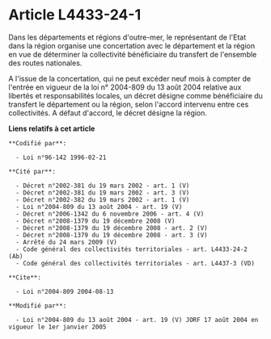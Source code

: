 # Article L4433-24-1

Dans les départements et régions d'outre-mer, le représentant de l'Etat dans la région organise une concertation avec le
département et la région en vue de déterminer la collectivité bénéficiaire du transfert de l'ensemble des routes nationales.

A l'issue de la concertation, qui ne peut excéder neuf mois à compter de l'entrée en vigueur de la loi n° 2004-809 du 13 août
2004 relative aux libertés et responsabilités locales, un décret désigne comme bénéficiaire du transfert le département ou la
région, selon l'accord intervenu entre ces collectivités. A défaut d'accord, le décret désigne la région.

**Liens relatifs à cet article**

	**Codifié par**:

	  - Loi n°96-142 1996-02-21

	**Cité par**:

	  - Décret n°2002-381 du 19 mars 2002 - art. 1 (V)
	  - Décret n°2002-381 du 19 mars 2002 - art. 3 (V)
	  - Décret n°2002-382 du 19 mars 2002 - art. 1 (V)
	  - Loi n°2004-809 du 13 août 2004 - art. 19 (V)
	  - Décret n°2006-1342 du 6 novembre 2006 - art. 4 (V)
	  - Décret n°2008-1379 du 19 décembre 2008 (V)
	  - Décret n°2008-1379 du 19 décembre 2008 - art. 2 (V)
	  - Décret n°2008-1379 du 19 décembre 2008 - art. 3 (V)
	  - Arrêté du 24 mars 2009 (V)
	  - Code général des collectivités territoriales - art. L4433-24-2 (Ab)
	  - Code général des collectivités territoriales - art. L4437-3 (VD)

	**Cite**:

	  - Loi n°2004-809 2004-08-13

	**Modifié par**:

	  - Loi n°2004-809 du 13 août 2004 - art. 19 (V) JORF 17 août 2004 en vigueur le 1er janvier 2005

